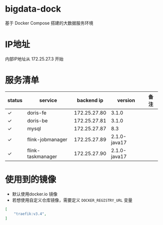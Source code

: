 # bigdata-dock

基于 Docker Compose 搭建的大数据服务环境

# IP地址
内部IP地址从 172.25.27.3 开始

# 服务清单

| status | service | backend ip | version | 备注 |
|---|---|---|---|---|
| &check; | doris-fe | 172.25.27.80 | 3.1.0 | |
| &check; | doris-be | 172.25.27.81 | 3.1.0 | |
| &check; | mysql | 172.25.27.87 | 8.3 | |
| &check; | flink-jobmanager | 172.25.27.89 | 2.1.0-java17 | |
| &check; | flink-taskmanager | 172.25.27.90 | 2.1.0-java17 | |


# 使用到的镜像
- 默认使用docker.io 镜像
- 若想使用自定义仓库镜像，需要定义 `DOCKER_REGISTRY_URL` 变量

```json
[
    "traefik:v3.4",
]
```
